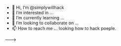 - 👋 Hi, I’m @simplywillhack
- 👀 I’m interested in ...
- 🌱 I’m currently learning ...
- 💞️ I’m looking to collaborate on ...
- 📫 How to reach me ...
looking how to hack poeple.

--->
